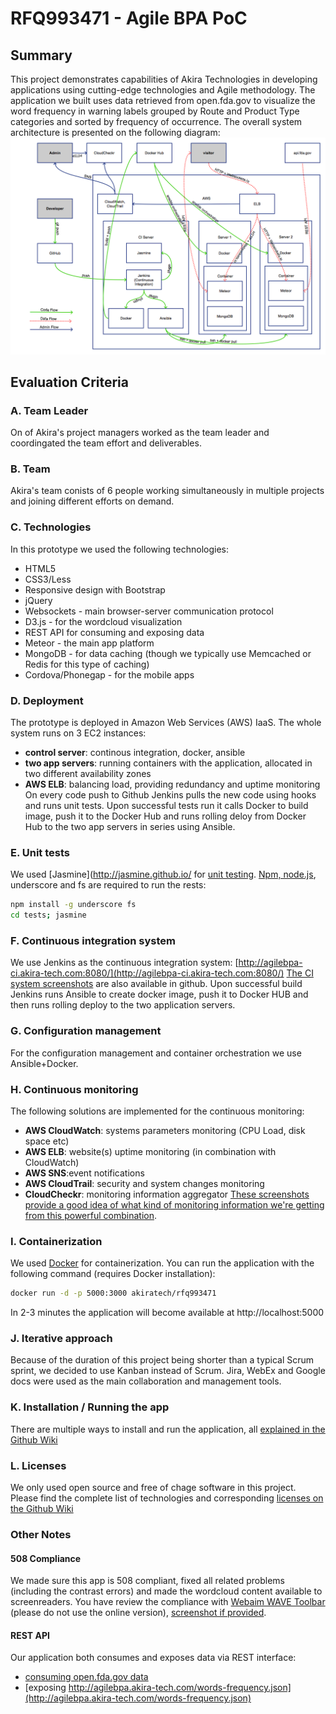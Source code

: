 # RFQ993471 - Agile BPA PoC

## Summary

This project demonstrates capabilities of Akira Technologies in developing applications using cutting-edge technologies and Agile methodology.
The application we built uses data retrieved from open.fda.gov to visualize the word frequency in warning labels grouped by Route and Product Type categories and sorted by frequency of occurrence.
The overall system architecture is presented on the following diagram:
![Akira TEchnologies Agile BPA PoC Architecture](/doc/architecture/architecture.png)

## Evaluation Criteria

### A. Team Leader

On of Akira's project managers worked as the team leader and coordingated the team effort and deliverables.

### B. Team

Akira's team conists of 6 people working simultaneously in multiple projects and joining different efforts on demand.

### C. Technologies
  In this prototype we used the following technologies:
  * HTML5
  * CSS3/Less
  * Responsive design with Bootstrap
  * jQuery
  * Websockets - main browser-server communication protocol
  * D3.js - for the wordcloud visualization
  * REST API for consuming and exposing data
  * Meteor - the main app platform
  * MongoDB - for data caching (though we typically use Memcached or Redis for this type of caching)
  * Cordova/Phonegap - for the mobile apps

### D. Deployment
  The prototype is deployed in Amazon Web Services (AWS) IaaS.
  The whole system runs on 3 EC2 instances:
  * __control server__: continous integration, docker, ansible
  * __two app servers__: running containers with the application, allocated in two different availability zones
  * __AWS ELB__: balancing load, providing redundancy and uptime monitoring
  On every code push to Github Jenkins pulls the new code using hooks and runs unit tests. Upon successful tests run it calls Docker to build image, push it to the Docker Hub and runs rolling deloy from Docker Hub to the two app servers in series using Ansible.

### E. Unit tests
  We used [Jasmine](http://jasmine.github.io/ for [unit testing](/tests). [Npm, node.js](https://nodejs.org/download/), underscore and fs are required to run the rests:

  ```sh
  npm install -g underscore fs
  cd tests; jasmine
  ```

### F. Continuous integration system
We use Jenkins as the continuous integration system: [http://agilebpa-ci.akira-tech.com:8080/](http://agilebpa-ci.akira-tech.com:8080/)
[The CI system screenshots](/doc/continuous_integration) are also available in github.
Upon successful build Jenkins runs Ansible to create docker image, push it to Docker HUB and then runs rolling deploy to the two application servers.

### G. Configuration management
For the configuration management and container orchestration we use Ansible+Docker.

### H. Continuous monitoring
 The following solutions are implemented for the continuous monitoring:
 * __AWS CloudWatch__: systems parameters monitoring (CPU Load, disk space etc)
 * __AWS ELB__: website(s) uptime monitoring (in combination with CloudWatch)
 * __AWS SNS__:event notifications
 * __AWS CloudTrail__: security and system changes monitoring
 * __CloudCheckr__: monitoring information aggregator
 [These screenshots provide a good idea of what kind of monitoring information we're getting from this powerful combination](/doc/continuous_monitoring).

### I. Containerization
We used [Docker](http://docker.com) for containerization.
You can run the application with the following command (requires Docker installation):

```sh
docker run -d -p 5000:3000 akiratech/rfq993471
```

In 2-3 minutes the application will become available at http://localhost:5000

### J. Iterative approach
Because of the duration of this project being shorter than a typical Scrum sprint, we decided to use Kanban instead of Scrum.
Jira, WebEx and Google docs were used as the main collaboration and management tools.

### K. Installation / Running the app
There are multiple ways to install and run the application, all [explained in the Github Wiki](/wiki/Installing-and-Running-the-Application)

### L. Licenses

We only used open source and free of chage software in this project.
Please find the complete list of technologies and corresponding [licenses on the Github Wiki](/wiki/Software-Licenses)

### Other Notes

#### 508 Compliance

We made sure this app is 508 compliant, fixed all related problems (including the contrast errors) and made the wordcloud content available to screenreaders.
You have review the compliance with <a href="https://wave.webaim.org/toolbar/">Webaim WAVE Toolbar</a> (please do not use the online version), [screenshot if provided](/doc/508/508.png).

#### REST API
  Our application both consumes and exposes data via REST interface:
  * [consuming open.fda.gov data](https://api.fda.gov/drug/label.json?api_key=AKIRA_API_KEY&search=effective_time:[20130601+TO+20140731]+AND+_exists_:warnings&limit=100)
  * [exposing http://agilebpa.akira-tech.com/words-frequency.json](http://agilebpa.akira-tech.com/words-frequency.json)
